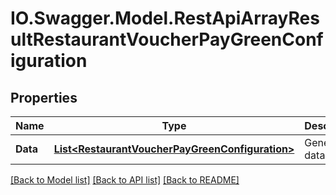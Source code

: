 # IO.Swagger.Model.RestApiArrayResultRestaurantVoucherPayGreenConfiguration
## Properties

Name | Type | Description | Notes
------------ | ------------- | ------------- | -------------
**Data** | [**List&lt;RestaurantVoucherPayGreenConfiguration&gt;**](RestaurantVoucherPayGreenConfiguration.md) | Generic data object. | 

[[Back to Model list]](../README.md#documentation-for-models) [[Back to API list]](../README.md#documentation-for-api-endpoints) [[Back to README]](../README.md)

